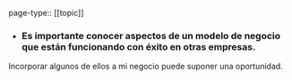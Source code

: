 page-type:: [[topic]]
- ### Es importante conocer aspectos de un modelo de negocio que están funcionando con éxito en otras empresas.

Incorporar algunos de ellos a mi negocio puede suponer una oportunidad.


